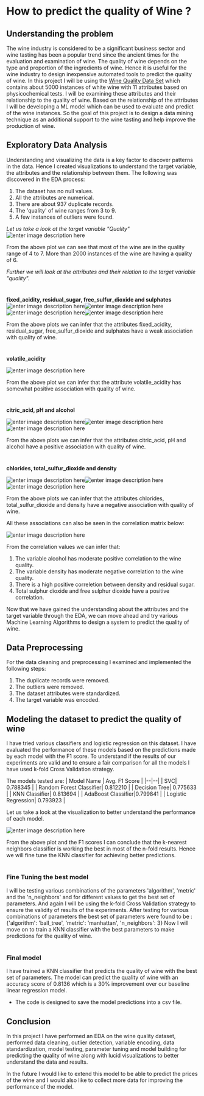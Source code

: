 # How to predict the quality of Wine ?

## Understanding the problem
The wine industry is considered to be a significant business sector and wine tasting has been a popular trend since the ancient times for the evaluation and examination of wine. The quality of wine depends on the type and proportion of the ingredients of wine.  Hence it is useful for the wine industry to design inexpensive automated tools to predict the quality of wine.
In this project I will be using the [Wine Quality Data Set](https://archive.ics.uci.edu/ml/datasets/wine+quality) which contains about 5000 instances of white wine with 11 attributes  based on physicochemical tests. I will be examining these attributes and  their relationship to the quality of wine. Based on the relationship of the attributes I will be developing a ML model which can be used to evaluate and predict of the wine instances.
So the goal of this project is to design a data mining technique as an additional support to the wine tasting and help improve the production of wine.

## Exploratory Data Analysis
Understanding and visualizing the data is a key factor to discover patterns in the data. Hence I created visualizations to understand the target variable, the attributes and the relationship between them.
The following was discovered in the EDA process:

 1. The dataset has no null values.
 2.  All the attributes are numerical.
 3. There are about 937 duplicate records.
 4. The 'quality' of wine ranges from 3 to 9.
 5. A few instances of outliers were found.

*Let us take a look at the target variable "Quality"*
![enter image description here](https://raw.githubusercontent.com/akshataupadhye/Wine-Quality-Prediction/main/Images/histogram_boxplot_target.png) 

From the above plot we can see that most of the wine are in the quality range of 4 to 7. More than 2000 instances of the wine are having  a quality of 6. 

*Further we will look at the attributes and their relation to the target variable "quality".*
#
**fixed_acidity, residual_sugar, free_sulfur_dioxide and sulphates**                   
 ![enter image description here](https://raw.githubusercontent.com/akshataupadhye/Wine-Quality-Prediction/main/Images/residual_sugar.png)![enter image description here](https://raw.githubusercontent.com/akshataupadhye/Wine-Quality-Prediction/main/Images/fixed_acidity.png)
 ![enter image description here](https://raw.githubusercontent.com/akshataupadhye/Wine-Quality-Prediction/main/Images/sulphates.png)![enter image description here](https://raw.githubusercontent.com/akshataupadhye/Wine-Quality-Prediction/main/Images/free_sulfur_dioxide.png)

From the above plots we can infer that the attributes fixed_acidity, residual_sugar, free_sulfur_dioxide and sulphates have a weak association with quality of wine.
#
**volatile_acidity**

![enter image description here](https://raw.githubusercontent.com/akshataupadhye/Wine-Quality-Prediction/main/Images/volatile_acidity.png)
 
 From the above plot we can infer that the attribute volatile_acidity has somewhat positive association with quality of wine.
 
#
 **citric_acid, pH and alcohol**
 
 ![enter image description here](https://raw.githubusercontent.com/akshataupadhye/Wine-Quality-Prediction/main/Images/pH.png)![enter image description here](https://raw.githubusercontent.com/akshataupadhye/Wine-Quality-Prediction/main/Images/alcohol.png)![enter image description here](https://raw.githubusercontent.com/akshataupadhye/Wine-Quality-Prediction/main/Images/citric_acid.png)

From the above plots we can infer that the attributes citric_acid, pH and alcohol have a positive association with quality of wine.
#
**chlorides, total_sulfur_dioxide and density**

![enter image description here](https://raw.githubusercontent.com/akshataupadhye/Wine-Quality-Prediction/main/Images/total_sulfur_dioxide.png)![enter image description here](https://raw.githubusercontent.com/akshataupadhye/Wine-Quality-Prediction/main/Images/density.png)![enter image description here](https://raw.githubusercontent.com/akshataupadhye/Wine-Quality-Prediction/main/Images/chlorides.png)

From the above plots we can infer that the attributes chlorides, total_sulfur_dioxide and density have a negative association with quality of wine.

All these associations can also be seen in the correlation matrix below:

![enter image description here](https://raw.githubusercontent.com/akshataupadhye/Wine-Quality-Prediction/main/Images/Correlation-Matrix.png)

From the correlation values we can infer that:

 1. The variable alcohol has moderate positive correlation to the wine quality. 
 2. The variable density has moderate negative correlation to the wine quality. 
 3. There is a high positive correletion between density and residual sugar. 
 4. Total sulphur dioxide and free sulphur dioxide have a positive correlation.

Now that we have gained the understanding about the attributes and the target variable through the EDA, we can move ahead and try various Machine Learning Algorithms to design a system to predict the quality of wine.

## Data Preprocessing
For the data cleaning and preprocessing I examined and  implemented the following steps:

 1. The duplicate records were removed.
 2. The outliers were removed. 
 3. The dataset attributes were standardized.  
 4. The target variable was encoded.

## Modeling the dataset to predict the quality of wine
I have tried various classifiers and logistic regression on this dataset. I have evaluated the performance of these models based on the predictions made by each model with the F1 score. To understand if the results of our experiments are valid and to ensure a fair comparison for all the models I have used k-fold Cross Validation strategy. 

The models tested are:
| Model Name | Avg. F1 Score |
|--|--|
|  SVC| 0.788345 |
|  Random Forest Classifier| 0.812210 |
|  Decision Tree| 0.775633 |
|  KNN Classifier| 0.813694 |
|  AdaBoost Classifier|0.799841 |
|  Logistic Regression| 0.793923 |

Let us take a look at the visualization to better understand the performance of each model.

![enter image description here](https://raw.githubusercontent.com/akshataupadhye/Wine-Quality-Prediction/main/Images/Models_Performance.png)


From the above plot and the F1 scores I can conclude that the k-nearest neighbors classifier is working the best in most of the n-fold results. Hence we will fine tune the KNN classifier for achieving better predictions.
#
### Fine Tuning the best model

I will be testing various combinations of the parameters 'algorithm', 'metric' and the 'n_neighbors' and for different values to get the best set of parameters. And again I will be using the k-fold Cross Validation strategy to ensure the validity of results of the experiments.
After testing for various combinations of parameters the best set of parameters were found to be : {'algorithm': 'ball_tree', 'metric': 'manhattan', 'n_neighbors': 3}
Now I will move on to train a KNN classifier with the best parameters to make predictions for the quality of wine.
#
### Final model
I have trained a KNN classifier that predicts the quality of wine with the best set of parameters. The model can predict the quality of wine with an accuracy score of 0.8136 which is a 30% improvement over our baseline linear regression model. 

 - The code is designed to save the model predictions into a csv file.

## Conclusion
In this project I have performed an EDA on the  wine quality dataset, performed data cleaning, outlier detection, variable encoding, data standardization, model testing, parameter tuning and model building for predicting the quality of wine along with lucid visualizations to better understand the data and results.

In the future I would like to extend this model to be able to predict the prices of the wine and I would also like to collect more data for improving the performance of the model.
#
